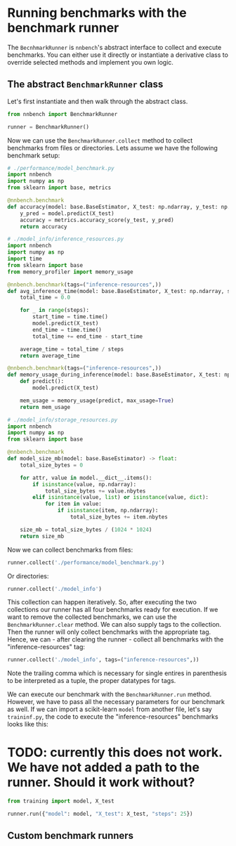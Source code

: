 # Running benchmarks with the benchmark runner

The `BecnhmarkRunner` is `nnbench`'s abstract interface to collect and execute benchmarks.
You can either use it directly or instantiate a derivative class to override selected methods and implement you own logic.


##  The abstract `BenchmarkRunner`  class
Let's first instantiate and then walk through the abstract class.

```python
from nnbench import BenchmarkRunner

runner = BenchmarkRunner()
```

Now we can use the `BenchmarkRunner.collect` method to collect benchmarks from files or directories.
Lets assume we have the following benchmark setup:
```python
# ./performance/model_benchmark.py
import nnbench
import numpy as np
from sklearn import base, metrics

@nnbench.benchmark
def accuracy(model: base.BaseEstimator, X_test: np.ndarray, y_test: np.ndarray) -> float:
    y_pred = model.predict(X_test)
    accuracy = metrics.accuracy_score(y_test, y_pred)
    return accuracy
```

```python
# ./model_info/inference_resources.py
import nnbench
import numpy as np
import time
from sklearn import base
from memory_profiler import memory_usage

@nnbench.benchmark(tags=("inference-resources",))
def avg_inference_time(model: base.BaseEstimator, X_test: np.ndarray, steps: int) -> float:
    total_time = 0.0

    for _ in range(steps):
        start_time = time.time()
        model.predict(X_test)
        end_time = time.time()
        total_time += end_time - start_time

    average_time = total_time / steps
    return average_time

@nnbench.benchmark(tags=("inference-resources",))
def memory_usage_during_inference(model: base.BaseEstimator, X_test: np.ndarray) -> float:
    def predict():
        model.predict(X_test)

    mem_usage = memory_usage(predict, max_usage=True)
    return mem_usage
```

```python
# ./model_info/storage_resources.py
import nnbench
import numpy as np
from sklearn import base

@nnbench.benchmark
def model_size_mb(model: base.BaseEstimator) -> float:
    total_size_bytes = 0

    for attr, value in model.__dict__.items():
        if isinstance(value, np.ndarray):
            total_size_bytes += value.nbytes
        elif isinstance(value, list) or isinstance(value, dict):
            for item in value:
                if isinstance(item, np.ndarray):
                    total_size_bytes += item.nbytes

    size_mb = total_size_bytes / (1024 * 1024)
    return size_mb
```

Now we can collect benchmarks from files:

```python
runner.collect('./performance/model_benchmark.py')
```
Or directories:

```python
runner.collect('./model_info')
```

This collection can happen iteratively. So, after executing the two collections our runner has all four benchmarks ready for execution.
If we want to remove the collected benchmarks, we can use the `BenchmarkRunner.clear` method.
We can also supply tags to the collection. Then the runner will only collect benchmarks with the appropriate tag.
Hence, we can - after clearing the runner - collect all benchmarks with the "inference-resources" tag:

```python
runner.collect('./model_info', tags=("inference-resources",))
```
Note the trailing comma which is necessary for single entires in parenthesis to be interpreted as a tuple, the proper datatypes for tags.

We can execute our benchmark with the `BenchmarkRunner.run` method. However, we have to pass all the necessary parameters for our benchmark as well. 
If we can import a scikit-learn `model` from another file, let's say `traininf.py`, the code to execute the "inference-resources" benchmarks looks like this: 

# TODO: currently this does not work. We have not added a path to the runner. Should it work without?
```python
from training import model, X_test

runner.run({"model": model, "X_test": X_test, "steps": 25})
```

## Custom benchmark runners
